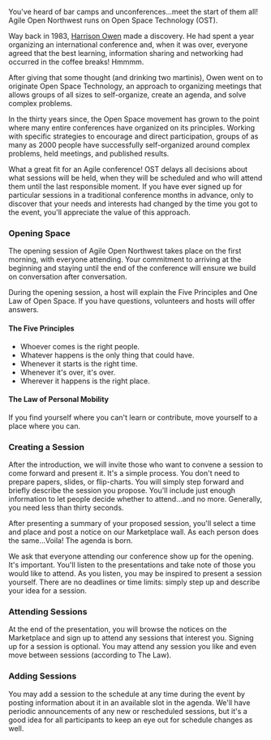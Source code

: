 You've heard of bar camps and unconferences...meet the start of them all! 
Agile Open Northwest runs on Open Space Technology (OST).

Way back in 1983,
[Harrison Owen](http://www.openspaceworld.com/brief_history.htm) 
made a discovery. He had spent a year organizing an international conference 
and, when it was over, everyone agreed that the best learning, information 
sharing and networking had occurred in the coffee breaks! Hmmmm. 

After giving that some thought (and drinking two martinis), Owen went on to 
originate Open Space Technology, an approach to organizing meetings that allows 
groups of all sizes to self-organize, create an agenda, and solve complex problems. 

In the thirty years since, the Open Space movement has grown to the 
point where many entire conferences have organized on its principles. Working 
with specific strategies to encourage and direct participation, groups of as 
many as 2000 people have successfully self-organized around complex problems, held meetings, 
and published results.

What a great fit for an Agile conference! OST delays all decisions about 
what sessions will be held, when they will be scheduled and who will attend 
them until the last responsible moment. If you have ever signed up for 
particular sessions in a traditional conference months in advance, only to 
discover that your needs and interests had changed by the time you got to 
the event, you'll appreciate the value of this approach.

### Opening Space

The opening session of Agile Open Northwest takes place on the first morning, 
with everyone attending. Your commitment to arriving at the beginning and staying 
until the end of the conference will ensure we build on conversation after conversation.
 
During the opening session, a host will explain the Five Principles and 
One Law of Open Space. If you have questions, volunteers and hosts will offer answers.

<div class=well>

#### The Five Principles

- Whoever comes is the right people.
- Whatever happens is the only thing that could have.
- Whenever it starts is the right time.
- Whenever it's over, it's over.
- Wherever it happens is the right place.

#### The Law of Personal Mobility

If you find yourself where you can't learn or contribute, move yourself to a place where you can.

</div>

### Creating a Session

After the introduction, we will invite those who want to convene a session 
to come forward and present it. It's a simple process. You don't need to prepare 
papers, slides, or flip-charts. You will simply step forward and briefly describe 
the session you propose. You'll include just enough information to let people 
decide whether to attend...and no more. Generally, you need less than thirty seconds.

After presenting a summary of your proposed session, you'll select a time and place and post a notice on
our Marketplace wall. As each person does the same...Voila! The agenda is born.

We ask that everyone attending our conference show up for the opening. It's 
important. You'll listen to the presentations and take note of those you would 
like to attend. As you listen, you may be inspired to present a session yourself. 
There are no deadlines or time limits: simply step up and describe your 
idea for a session.

### Attending Sessions

At the end of the presentation, you will browse the notices on the Marketplace and 
sign up to attend any sessions that interest you. Signing up for a session is 
optional. You may attend any session you like and even move between sessions 
(according to The Law).

### Adding Sessions

You may add a session to the schedule at any time during the event by posting 
information about it in an available slot in the agenda. We'll have periodic 
announcements of any new or rescheduled sessions, but it's a good idea for 
all participants to keep an eye out for schedule changes as well.